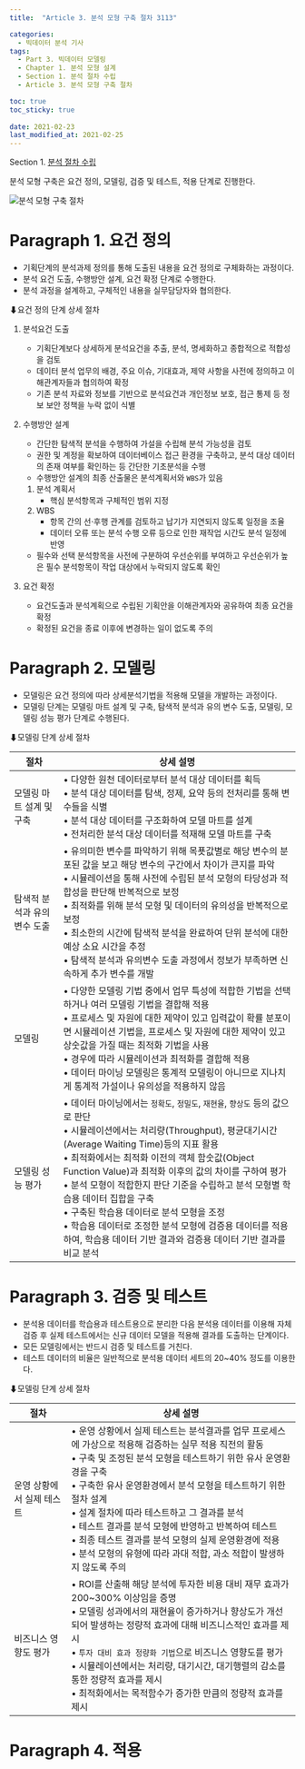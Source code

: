 ```yaml
---
title:  "Article 3. 분석 모형 구축 절차 3113"

categories:
  - 빅데이터 분석 기사
tags: 
  - Part 3. 빅데이터 모델링
  - Chapter 1. 분석 모형 설계
  - Section 1. 분석 절차 수립
  - Article 3. 분석 모형 구축 절차

toc: true
toc_sticky: true
 
date: 2021-02-23
last_modified_at: 2021-02-25
---
```


Section 1. [분석 절차 수립]()

분석 모형 구축은 요건 정의, 모델링, 검증 및 테스트, 적용 단계로 진행한다.

![분석 모형 구축 절차](https://postfiles.pstatic.net/MjAyMTA0MDNfNjUg/MDAxNjE3NDMyNzM4NDgz.a5qRniyEaXnNywpfrZJMtrzW9zIpmD8RarseW_9jfv8g.Tcjsy4JvawHxTrHg-BjcqH6irhr-HANT4M_yTBI53IAg.JPEG.leechardfeynman/SmartSelect_20210403-155214_Xodo_Docs.jpg?type=w1)

# Paragraph 1. 요건 정의

- 기획단계의 분석과제 정의를 통해 도출된 내용을 요건 정의로 구체화하는 과정이다.
- 분석 요건 도출, 수행방안 설계, 요건 확정 단계로 수행한다.
- 분석 과정을 설계하고, 구체적인 내용을 실무담당자와 협의한다. 

⬇요건 정의 단계 상세 절차

1. 분석요건 도출

   - 기획단계보다 상세하게 분석요건을 추출, 분석, 명세화하고 종합적으로 적합성을 검토
   - 데이터 분석 업무의 배경, 주요 이슈, 기대효과, 제약 사항을 사전에 정의하고 이해관계자들과 협의하여 확정
   - 기존 분석 자료와 정보를 기반으로 분석요건과 개인정보 보호, 접근 통제 등 정보 보안 정책을 누락 없이 식별

2. 수행방안 설계

   - 간단한 탐색적 분석을 수행하여 가설을 수립해 분석 가능성을 검토
   - 권한 및 계정을 확보하여 데이터베이스 접근 환경을 구축하고, 분석 대상 데이터의 존재 여부를 확인하는 등 간단한 기초분석을 수행
   - 수행방안 설계의 최종 산출물은 분석계획서와 `WBS`가 있음

   1. 분석 계획서
      - 핵심 분석항목과 구체적인 범위 지정
   2. WBS
      - 항목 간의 선⋅후행 관계를 검토하고 납기가 지연되지 않도록 일정을 조율
      - 데이터 오류 또는 분석 수행 오류 등으로 인한 재작업 시간도 분석 일정에 반영

   - 필수와 선택 분석항목을 사전에 구분하여 우선순위를 부여하고 우선순위가 높은 필수 분석항목이 작업 대상에서 누락되지 않도록 확인

3. 요건 확정

   - 요건도출과 분석계획으로 수립된 기획안을 이해관계자와 공유하여 최종 요건을 확정
   - 확정된 요건을 종료 이후에 변경하는 일이 없도록 주의

# Paragraph 2. 모델링

- 모델링은 요건 정의에 따라 상세분석기법을 적용해 모델을 개발하는 과정이다.
- 모델링 단계는 모델링 마트 설계 및 구축, 탐색적 분석과 유의 변수 도출, 모델링, 모델링 성능 평가 단계로 수행된다.

⬇모델링 단계 상세 절차

| 절차                         | 상세 설명                                                    |
| ---------------------------- | ------------------------------------------------------------ |
| 모델링 마트 설계 및 구축     | • 다양한 원천 데이터로부터 분석 대상 데이터를 획득<br />• 분석 대상 데이터를 탐색, 정제, 요약 등의 전처리를 통해 변수들을 식별<br />• 분석 대상 데이터를 구조화하여 모델 마트를 설계<br />• 전처리한 분석 대상 데이터를 적재해 모델 마트를 구축 |
| 탐색적 분석과 유의 변수 도출 | • 유의미한 변수를 파악하기 위해 목푯값별로 해당 변수의 분포된 값을 보고 해당 변수의 구간에서 차이가 큰지를 파악<br />• 시뮬레이션을 통해 사전에 수립된 분석 모형의 타당성과 적합성을 판단해 반복적으로 보정<br />• 최적화를 위해 분석 모형 및 데이터의 유의성을 반복적으로 보정<br />• 최소한의 시간에 탐색적 분석을 완료하여 단위 분석에 대한 예상 소요 시간을 추정<br />• 탐색적 분석과 유의변수 도출 과정에서 정보가 부족하면 신속하게 추가 변수를 개발 |
| 모델링                       | • 다양한 모델링 기법 중에서 업무 특성에 적합한 기법을 선택하거나 여러 모델링 기법을 결합해 적용<br />• 프로세스 및 자원에 대한 제약이 있고 입력값이 확률 분포이면 시뮬레이션 기법을, 프로세스 및 자원에 대한 제약이 있고 상숫값을 가질 때는 최적화 기법을 사용<br />• 경우에 따라 시뮬레이션과 최적화를 결합해 적용<br />• 데이터 마이닝 모델링은 통계적 모델링이 아니므로 지나치게 통계적 가설이나 유의성을 적용하지 않음 |
| 모델링 성능 평가             | • 데이터 마이닝에서는 `정확도`, `정밀도`, `재현율`, `향상도` 등의 값으로 판단<br />• 시뮬레이션에서는 처리량(Throughput), 평균대기시간(Average Waiting Time)등의 지표 활용<br />• 최적화에서는 최적화 이전의 객체 함숫값(Object Function Value)과 최적화 이후의 값의 차이를 구하여 평가<br />• 분석 모형이 적합한지 판단 기준을 수립하고 분석 모형별 학습용 데이터 집합을 구축<br />• 구축된 학습용 데이터로 분석 모형을 조정<br />• 학습용 데이터로 조정한 분석 모형에 검증용 데이터를 적용하여, 학습용 데이터 기반 결과와 검증용 데이터 기반 결과를 비교 분석 |



# Paragraph 3. 검증 및 테스트

- 분석용 데이터를 학습용과 테스트용으로 분리한 다음 분석용 데이터를 이용해 자체 검증 후 실제 테스트에서는 신규 데이터 모델을 적용해 결과를 도출하는 단계이다.
- 모든 모델링에서는 반드시 검증 및 테스트를 거친다.
- 테스트 데이터의 비율은 일반적으로 분석용 데이터 세트의 20~40% 정도를 이용한다.

⬇모델링 단계 상세 절차

| 절차                      | 상세 설명                                                    |
| ------------------------- | ------------------------------------------------------------ |
| 운영 상황에서 실제 테스트 | • 운영 상황에서 실제 테스트는 분석결과를 업무 프로세스에 가상으로 적용해 검증하는 실무 적용 직전의 활동<br />• 구축 및 조정된 분석 모형을 테스트하기 위한 유사 운영환경을 구축<br />• 구축한 유사 운영환경에서 분석 모형을 테스트하기 위한 절차 설계<br />• 설계 절차에 따라 테스트하고 그 결과를 분석<br />• 테스트 결과를 분석 모형에 반영하고 반복하여 테스트<br />• 최종 테스트 결과를 분석 모형의 실제 운영환경에 적용<br />• 분석 모형의 유형에 따라 과대 적합, 과소 적합이 발생하지 않도록 주의 |
| 비즈니스 영향도 평가      | • ROI를 산출해 해당 분석에 투자한 비용 대비 재무 효과가 200~300% 이상임을 증명<br />• 모델링 성과에서의 재현율이 증가하거나 향상도가 개선되어 발생하는 정량적 효과에 대해 비즈니스적인 효과를 제시<br />• `투자 대비 효과 정량화 기법`으로 비즈니스 영향도를 평가<br />• 시뮬레이션에서는 처리량, 대기시간, 대기행렬의 감소를 통한 정량적 효과를 제시<br />• 최적화에서는 목적함수가 증가한 만큼의 정량적 효과를 제시 |



# Paragraph 4. 적용


